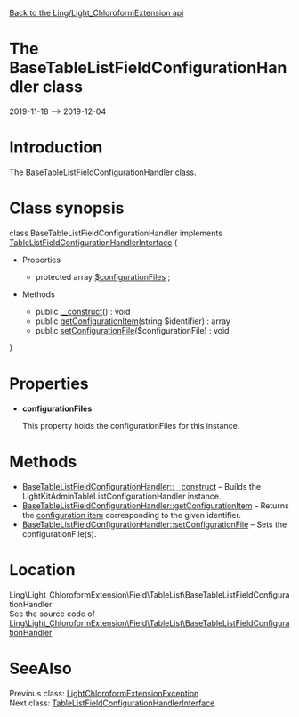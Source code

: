 [Back to the Ling/Light_ChloroformExtension api](https://github.com/lingtalfi/Light_ChloroformExtension/blob/master/doc/api/Ling/Light_ChloroformExtension.md)



The BaseTableListFieldConfigurationHandler class
================
2019-11-18 --> 2019-12-04






Introduction
============

The BaseTableListFieldConfigurationHandler class.



Class synopsis
==============


class <span class="pl-k">BaseTableListFieldConfigurationHandler</span> implements [TableListFieldConfigurationHandlerInterface](https://github.com/lingtalfi/Light_ChloroformExtension/blob/master/doc/api/Ling/Light_ChloroformExtension/Field/TableList/TableListFieldConfigurationHandlerInterface.md) {

- Properties
    - protected array [$configurationFiles](#property-configurationFiles) ;

- Methods
    - public [__construct](https://github.com/lingtalfi/Light_ChloroformExtension/blob/master/doc/api/Ling/Light_ChloroformExtension/Field/TableList/BaseTableListFieldConfigurationHandler/__construct.md)() : void
    - public [getConfigurationItem](https://github.com/lingtalfi/Light_ChloroformExtension/blob/master/doc/api/Ling/Light_ChloroformExtension/Field/TableList/BaseTableListFieldConfigurationHandler/getConfigurationItem.md)(string $identifier) : array
    - public [setConfigurationFile](https://github.com/lingtalfi/Light_ChloroformExtension/blob/master/doc/api/Ling/Light_ChloroformExtension/Field/TableList/BaseTableListFieldConfigurationHandler/setConfigurationFile.md)($configurationFile) : void

}




Properties
=============

- <span id="property-configurationFiles"><b>configurationFiles</b></span>

    This property holds the configurationFiles for this instance.
    
    



Methods
==============

- [BaseTableListFieldConfigurationHandler::__construct](https://github.com/lingtalfi/Light_ChloroformExtension/blob/master/doc/api/Ling/Light_ChloroformExtension/Field/TableList/BaseTableListFieldConfigurationHandler/__construct.md) &ndash; Builds the LightKitAdminTableListConfigurationHandler instance.
- [BaseTableListFieldConfigurationHandler::getConfigurationItem](https://github.com/lingtalfi/Light_ChloroformExtension/blob/master/doc/api/Ling/Light_ChloroformExtension/Field/TableList/BaseTableListFieldConfigurationHandler/getConfigurationItem.md) &ndash; Returns the [configuration item](https://github.com/lingtalfi/Light_ChloroformExtension/blob/master/doc/pages/conception-notes.md#configuration-item) corresponding to the given identifier.
- [BaseTableListFieldConfigurationHandler::setConfigurationFile](https://github.com/lingtalfi/Light_ChloroformExtension/blob/master/doc/api/Ling/Light_ChloroformExtension/Field/TableList/BaseTableListFieldConfigurationHandler/setConfigurationFile.md) &ndash; Sets the configurationFile(s).





Location
=============
Ling\Light_ChloroformExtension\Field\TableList\BaseTableListFieldConfigurationHandler<br>
See the source code of [Ling\Light_ChloroformExtension\Field\TableList\BaseTableListFieldConfigurationHandler](https://github.com/lingtalfi/Light_ChloroformExtension/blob/master/Field/TableList/BaseTableListFieldConfigurationHandler.php)



SeeAlso
==============
Previous class: [LightChloroformExtensionException](https://github.com/lingtalfi/Light_ChloroformExtension/blob/master/doc/api/Ling/Light_ChloroformExtension/Exception/LightChloroformExtensionException.md)<br>Next class: [TableListFieldConfigurationHandlerInterface](https://github.com/lingtalfi/Light_ChloroformExtension/blob/master/doc/api/Ling/Light_ChloroformExtension/Field/TableList/TableListFieldConfigurationHandlerInterface.md)<br>
